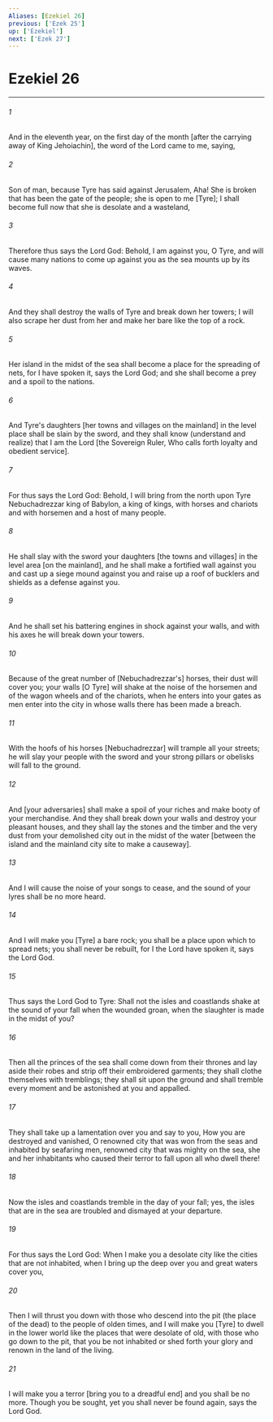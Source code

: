 ```yaml
---
Aliases: [Ezekiel 26]
previous: ['Ezek 25']
up: ['Ezekiel']
next: ['Ezek 27']
---
```

# Ezekiel 26

***


###### 1 


And in the eleventh year, on the first day of the month [after the carrying away of King Jehoiachin], the word of the Lord came to me, saying, 


###### 2 


Son of man, because Tyre has said against Jerusalem, Aha! She is broken that has been the gate of the people; she is open to me [Tyre]; I shall become full now that she is desolate and a wasteland, 


###### 3 


Therefore thus says the Lord God: Behold, I am against you, O Tyre, and will cause many nations to come up against you as the sea mounts up by its waves. 


###### 4 


And they shall destroy the walls of Tyre and break down her towers; I will also scrape her dust from her and make her bare like the top of a rock. 


###### 5 


Her island in the midst of the sea shall become a place for the spreading of nets, for I have spoken it, says the Lord God; and she shall become a prey and a spoil to the nations. 


###### 6 


And Tyre's daughters [her towns and villages on the mainland] in the level place shall be slain by the sword, and they shall know (understand and realize) that I am the Lord [the Sovereign Ruler, Who calls forth loyalty and obedient service]. 


###### 7 


For thus says the Lord God: Behold, I will bring from the north upon Tyre Nebuchadrezzar king of Babylon, a king of kings, with horses and chariots and with horsemen and a host of many people. 


###### 8 


He shall slay with the sword your daughters [the towns and villages] in the level area [on the mainland], and he shall make a fortified wall against you and cast up a siege mound against you and raise up a roof of bucklers and shields as a defense against you. 


###### 9 


And he shall set his battering engines in shock against your walls, and with his axes he will break down your towers. 


###### 10 


Because of the great number of [Nebuchadrezzar's] horses, their dust will cover you; your walls [O Tyre] will shake at the noise of the horsemen and of the wagon wheels and of the chariots, when he enters into your gates as men enter into the city in whose walls there has been made a breach. 


###### 11 


With the hoofs of his horses [Nebuchadrezzar] will trample all your streets; he will slay your people with the sword and your strong pillars or obelisks will fall to the ground. 


###### 12 


And [your adversaries] shall make a spoil of your riches and make booty of your merchandise. And they shall break down your walls and destroy your pleasant houses, and they shall lay the stones and the timber and the very dust from your demolished city out in the midst of the water [between the island and the mainland city site to make a causeway]. 


###### 13 


And I will cause the noise of your songs to cease, and the sound of your lyres shall be no more heard. 


###### 14 


And I will make you [Tyre] a bare rock; you shall be a place upon which to spread nets; you shall never be rebuilt, for I the Lord have spoken it, says the Lord God. 


###### 15 


Thus says the Lord God to Tyre: Shall not the isles and coastlands shake at the sound of your fall when the wounded groan, when the slaughter is made in the midst of you? 


###### 16 


Then all the princes of the sea shall come down from their thrones and lay aside their robes and strip off their embroidered garments; they shall clothe themselves with tremblings; they shall sit upon the ground and shall tremble every moment and be astonished at you and appalled. 


###### 17 


They shall take up a lamentation over you and say to you, How you are destroyed and vanished, O renowned city that was won from the seas and inhabited by seafaring men, renowned city that was mighty on the sea, she and her inhabitants who caused their terror to fall upon all who dwell there! 


###### 18 


Now the isles and coastlands tremble in the day of your fall; yes, the isles that are in the sea are troubled and dismayed at your departure. 


###### 19 


For thus says the Lord God: When I make you a desolate city like the cities that are not inhabited, when I bring up the deep over you and great waters cover you, 


###### 20 


Then I will thrust you down with those who descend into the pit (the place of the dead) to the people of olden times, and I will make you [Tyre] to dwell in the lower world like the places that were desolate of old, with those who go down to the pit, that you be not inhabited or shed forth your glory and renown in the land of the living. 


###### 21 


I will make you a terror [bring you to a dreadful end] and you shall be no more. Though you be sought, yet you shall never be found again, says the Lord God.
